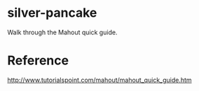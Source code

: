 # silver-pancake
Walk through the Mahout quick guide.

# Reference
http://www.tutorialspoint.com/mahout/mahout_quick_guide.htm
